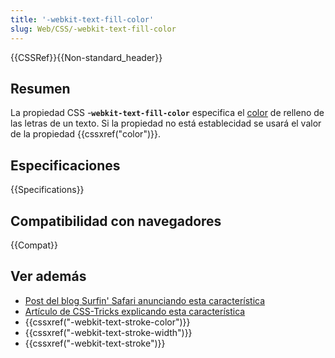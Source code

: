 ```yaml
---
title: '-webkit-text-fill-color'
slug: Web/CSS/-webkit-text-fill-color
---
```


{{CSSRef}}{{Non-standard_header}}

## Resumen

La propiedad CSS -**`webkit-text-fill-color`** especifica el [color](/es/docs/Web/CSS/color_value) de relleno de las letras de un texto. Si la propiedad no está establecidad se usará el valor de la propiedad {{cssxref("color")}}.

## Especificaciones

{{Specifications}}

## Compatibilidad con navegadores

{{Compat}}

## Ver además

- [Post del blog Surfin' Safari anunciando esta característica](https://www.webkit.org/blog/85/introducing-text-stroke/)
- [Artículo de CSS-Tricks explicando esta característica](https://css-tricks.com/adding-stroke-to-web-text/)
- {{cssxref("-webkit-text-stroke-color")}}
- {{cssxref("-webkit-text-stroke-width")}}
- {{cssxref("-webkit-text-stroke")}}
